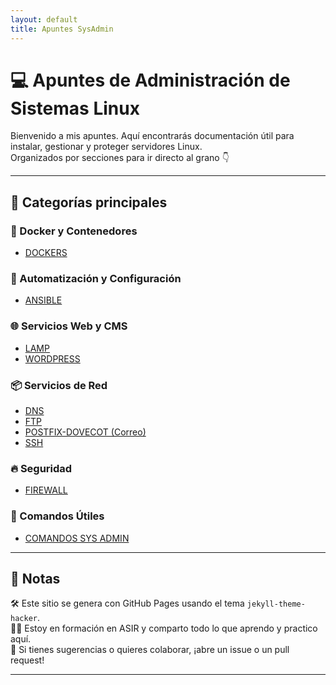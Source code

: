 ```yaml
---
layout: default
title: Apuntes SysAdmin
---
```


# 💻 Apuntes de Administración de Sistemas Linux

Bienvenido a mis apuntes. Aquí encontrarás documentación útil para instalar, gestionar y proteger servidores Linux.  
Organizados por secciones para ir directo al grano 👇

---

## 📁 Categorías principales

### 🐳 Docker y Contenedores
- [DOCKERS](./DOCKERS/)

### 🔧 Automatización y Configuración
- [ANSIBLE](./ANSIBLE/)

### 🌐 Servicios Web y CMS
- [LAMP](./LAMP/)
- [WORDPRESS](./WORDPRESS/)

### 📦 Servicios de Red
- [DNS](./DNS/)
- [FTP](./FTP/)
- [POSTFIX-DOVECOT (Correo)](./POSTFIX-DOVECOT/)
- [SSH](./SSH/)

### 🔥 Seguridad
- [FIREWALL](./FIREWALL/)

### 📜 Comandos Útiles
- [COMANDOS SYS ADMIN](./COMANDOS%20SYS%20ADMIN.md)

---

## 📌 Notas

🛠️ Este sitio se genera con GitHub Pages usando el tema `jekyll-theme-hacker`.  
👨‍💻 Estoy en formación en ASIR y comparto todo lo que aprendo y practico aquí.  
💬 Si tienes sugerencias o quieres colaborar, ¡abre un issue o un pull request!

---
